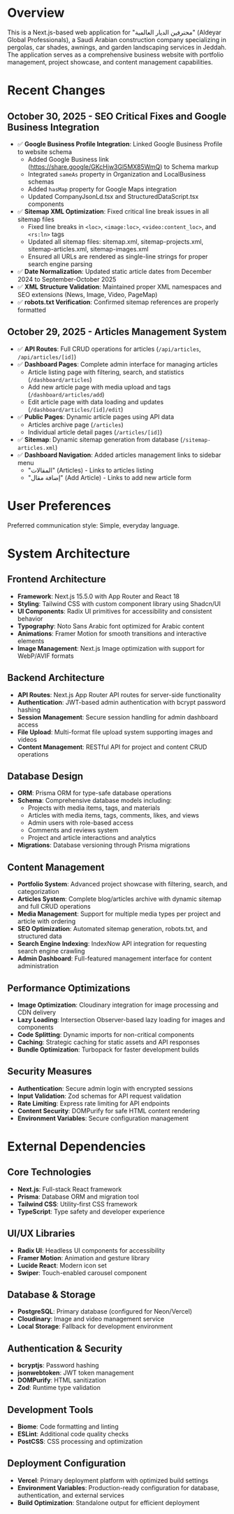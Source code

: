 # Overview

This is a Next.js-based web application for "محترفين الديار العالمية" (Aldeyar Global Professionals), a Saudi Arabian construction company specializing in pergolas, car shades, awnings, and garden landscaping services in Jeddah. The application serves as a comprehensive business website with portfolio management, project showcase, and content management capabilities.

# Recent Changes

## October 30, 2025 - SEO Critical Fixes and Google Business Integration
- ✅ **Google Business Profile Integration**: Linked Google Business Profile to website schema
  - Added Google Business link (https://share.google/GKcHjw3Gl5MX85WmQ) to Schema markup
  - Integrated `sameAs` property in Organization and LocalBusiness schemas
  - Added `hasMap` property for Google Maps integration
  - Updated CompanyJsonLd.tsx and StructuredDataScript.tsx components
- ✅ **Sitemap XML Optimization**: Fixed critical line break issues in all sitemap files
  - Fixed line breaks in `<loc>`, `<image:loc>`, `<video:content_loc>`, and `<rs:ln>` tags
  - Updated all sitemap files: sitemap.xml, sitemap-projects.xml, sitemap-articles.xml, sitemap-images.xml
  - Ensured all URLs are rendered as single-line strings for proper search engine parsing
- ✅ **Date Normalization**: Updated static article dates from December 2024 to September-October 2025
- ✅ **XML Structure Validation**: Maintained proper XML namespaces and SEO extensions (News, Image, Video, PageMap)
- ✅ **robots.txt Verification**: Confirmed sitemap references are properly formatted

## October 29, 2025 - Articles Management System
- ✅ **API Routes**: Full CRUD operations for articles (`/api/articles`, `/api/articles/[id]`)
- ✅ **Dashboard Pages**: Complete admin interface for managing articles
  - Article listing page with filtering, search, and statistics (`/dashboard/articles`)
  - Add new article page with media upload and tags (`/dashboard/articles/add`)
  - Edit article page with data loading and updates (`/dashboard/articles/[id]/edit`)
- ✅ **Public Pages**: Dynamic article pages using API data
  - Articles archive page (`/articles`)
  - Individual article detail pages (`/articles/[id]`)
- ✅ **Sitemap**: Dynamic sitemap generation from database (`/sitemap-articles.xml`)
- ✅ **Dashboard Navigation**: Added articles management links to sidebar menu
  - "المقالات" (Articles) - Links to articles listing
  - "إضافة مقال" (Add Article) - Links to add new article form

# User Preferences

Preferred communication style: Simple, everyday language.

# System Architecture

## Frontend Architecture
- **Framework**: Next.js 15.5.0 with App Router and React 18
- **Styling**: Tailwind CSS with custom component library using Shadcn/UI
- **UI Components**: Radix UI primitives for accessibility and consistent behavior
- **Typography**: Noto Sans Arabic font optimized for Arabic content
- **Animations**: Framer Motion for smooth transitions and interactive elements
- **Image Management**: Next.js Image optimization with support for WebP/AVIF formats

## Backend Architecture
- **API Routes**: Next.js App Router API routes for server-side functionality
- **Authentication**: JWT-based admin authentication with bcrypt password hashing
- **Session Management**: Secure session handling for admin dashboard access
- **File Upload**: Multi-format file upload system supporting images and videos
- **Content Management**: RESTful API for project and content CRUD operations

## Database Design
- **ORM**: Prisma ORM for type-safe database operations
- **Schema**: Comprehensive database models including:
  - Projects with media items, tags, and materials
  - Articles with media items, tags, comments, likes, and views
  - Admin users with role-based access
  - Comments and reviews system
  - Project and article interactions and analytics
- **Migrations**: Database versioning through Prisma migrations

## Content Management
- **Portfolio System**: Advanced project showcase with filtering, search, and categorization
- **Articles System**: Complete blog/articles archive with dynamic sitemap and full CRUD operations
- **Media Management**: Support for multiple media types per project and article with ordering
- **SEO Optimization**: Automated sitemap generation, robots.txt, and structured data
- **Search Engine Indexing**: IndexNow API integration for requesting search engine crawling
- **Admin Dashboard**: Full-featured management interface for content administration

## Performance Optimizations
- **Image Optimization**: Cloudinary integration for image processing and CDN delivery
- **Lazy Loading**: Intersection Observer-based lazy loading for images and components
- **Code Splitting**: Dynamic imports for non-critical components
- **Caching**: Strategic caching for static assets and API responses
- **Bundle Optimization**: Turbopack for faster development builds

## Security Measures
- **Authentication**: Secure admin login with encrypted sessions
- **Input Validation**: Zod schemas for API request validation
- **Rate Limiting**: Express rate limiting for API endpoints
- **Content Security**: DOMPurify for safe HTML content rendering
- **Environment Variables**: Secure configuration management

# External Dependencies

## Core Technologies
- **Next.js**: Full-stack React framework
- **Prisma**: Database ORM and migration tool
- **Tailwind CSS**: Utility-first CSS framework
- **TypeScript**: Type safety and developer experience

## UI/UX Libraries
- **Radix UI**: Headless UI components for accessibility
- **Framer Motion**: Animation and gesture library
- **Lucide React**: Modern icon set
- **Swiper**: Touch-enabled carousel component

## Database & Storage
- **PostgreSQL**: Primary database (configured for Neon/Vercel)
- **Cloudinary**: Image and video management service
- **Local Storage**: Fallback for development environment

## Authentication & Security
- **bcryptjs**: Password hashing
- **jsonwebtoken**: JWT token management
- **DOMPurify**: HTML sanitization
- **Zod**: Runtime type validation

## Development Tools
- **Biome**: Code formatting and linting
- **ESLint**: Additional code quality checks
- **PostCSS**: CSS processing and optimization

## Deployment Configuration
- **Vercel**: Primary deployment platform with optimized build settings
- **Environment Variables**: Production-ready configuration for database, authentication, and external services
- **Build Optimization**: Standalone output for efficient deployment